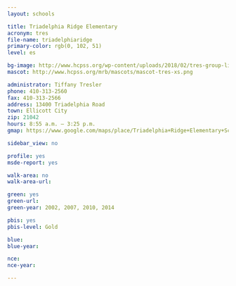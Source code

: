 ```yaml
---
layout: schools

title: Triadelphia Ridge Elementary
acronym: tres
file-name: triadelphiaridge
primary-color: rgb(0, 102, 51)
level: es

bg-image: http://www.hcpss.org/wp-content/uploads/2018/02/tres-group-library.jpg
mascot: http://www.hcpss.org/mrb/mascots/mascot-tres-xs.png

administrator: Tiffany Tresler
phone: 410-313-2560
fax: 410-313-2566
address: 13400 Triadelphia Road
town: Ellicott City
zip: 21042
hours: 8:55 a.m. – 3:25 p.m.
gmap: https://www.google.com/maps/place/Triadelphia+Ridge+Elementary+School/@39.266243,-76.9814639,17z/data=!3m1!4b1!4m2!3m1!1s0x89c82795c3f49783:0xeda95d1fd20c34ac?hl=en

sidebar_view: no

profile: yes
msde-report: yes 

walk-area: no
walk-area-url:

green: yes
green-url:
green-year: 2002, 2007, 2010, 2014

pbis: yes
pbis-level: Gold

blue: 
blue-year:

nce:
nce-year:

---
```


